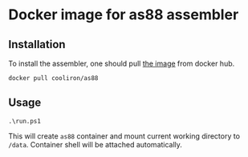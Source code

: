 # Docker image for as88 assembler

## Installation
To install the assembler, one should pull [the image](https://hub.docker.com/repository/docker/cooliron/as88) from docker hub.
``` shell
docker pull cooliron/as88
```
## Usage
```
.\run.ps1
```
This will create `as88` container and mount current working directory to `/data`.
Container shell will be attached automatically.
